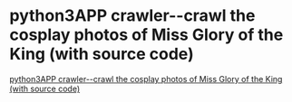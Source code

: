 # python3APP crawler--crawl the cosplay photos of Miss Glory of the King (with source code)
[python3APP crawler--crawl the cosplay photos of Miss Glory of the King (with source code)](https://aiwithcloud.com/2022/09/15/python3app_crawler__crawl_the_cosplay_photos_of_miss_glory_of_the_king_with_source_code/)